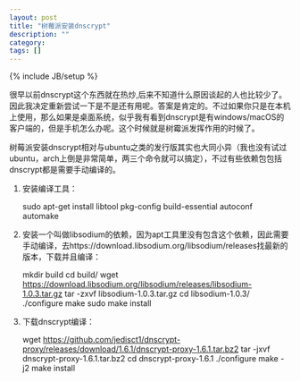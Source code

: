 ```yaml
---
layout: post
title: "树莓派安装dnscrypt"
description: ""
category: 
tags: []
---
```

{% include JB/setup %}

很早以前dnscrypt这个东西就在热炒,后来不知道什么原因谈起的人也比较少了。因此我决定重新尝试一下是不是还有用呢。答案是肯定的。不过如果你只是在本机上使用，那么如果是桌面系统，似乎我有看到dnscrypt是有windows/macOS的客户端的，但是手机怎么办呢。这个时候就是树霉派发挥作用的时候了。

树莓派安装dnscrypt相对与ubuntu之类的发行版其实也大同小异（我也没有试过ubuntu，arch上倒是非常简单，两三个命令就可以搞定），不过有些依赖包包括dnscrypt都是需要手动编译的。

1. 安装编译工具：


    sudo apt-get install libtool pkg-config build-essential autoconf automake


2. 安装一个叫做libsodium的依赖，因为apt工具里没有包含这个依赖，因此需要手动编译，去https://download.libsodium.org/libsodium/releases找最新的版本，下载并且编译：


    mkdir build
    cd build/
    wget https://download.libsodium.org/libsodium/releases/libsodium-1.0.3.tar.gz
    tar -zxvf libsodium-1.0.3.tar.gz
    cd libsodium-1.0.3/
    ./configure
    make
    sudo make install


3. 下载dnscrypt编译：


    wget https://github.com/jedisct1/dnscrypt-proxy/releases/download/1.6.1/dnscrypt-proxy-1.6.1.tar.bz2
    tar -jxvf dnscrypt-proxy-1.6.1.tar.bz2
    cd dnscrypt-proxy-1.6.1
    ./configure
    make -j2
    make install

